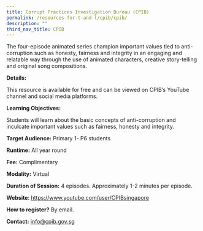 ```yaml
---
title: Corrupt Practices Investigation Bureau (CPIB)
permalink: /resources-for-t-and-l/cpib/cpib/
description: ""
third_nav_title: CPIB
---
```

The four-episode animated series champion important values tied to anti-corruption such as honesty, fairness and integrity in an engaging and relatable way through the use of animated characters, creative story-telling and original song compositions.

**Details:** 

This resource is available for free and can be viewed on CPIB’s YouTube channel and social media platforms.

**Learning Objectives:**

Students will learn about the basic concepts of anti-corruption and inculcate important values such as fairness, honesty and integrity.

**Target Audience:** Primary 1- P6 students

**Runtime:** All year round

**Fee:** Complimentary

**Modality:** Virtual

**Duration of Session:** 4 episodes. Approximately 1-2 minutes per episode.

**Website**: https://www.youtube.com/user/CPIBsingapore

**How to register?** By email.

**Contact:** info@cpib.gov.sg